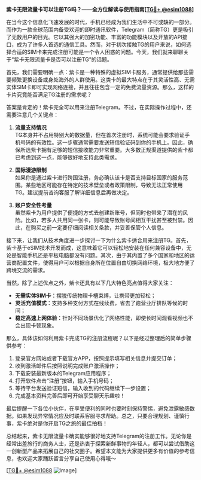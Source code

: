 **紫卡无限流量卡可以注册TG吗？——全方位解读与使用指南[[TG💪+ @esim1088](https://t.me/s/esim1088)]**

在当今这个信息化飞速发展的时代，手机已经成为我们生活中不可或缺的一部分。而作为一款全球范围内备受欢迎的即时通讯软件，Telegram（简称TG）更是吸引了无数用户的目光。它以其强大的加密功能、丰富的功能模块以及开放的API接口，成为了许多人首选的通信工具。然而，对于初次接触TG的用户来说，如何选择合适的SIM卡来完成注册可能是一个令人困惑的问题。今天，我们就来聊聊关于“紫卡无限流量卡是否可以注册TG”的话题。

首先，我们需要明确一点：紫卡是一种特殊的虚拟SIM卡服务，通常提供给那些需要频繁更换设备或身处海外的人群使用。这类卡的最大特点在于其灵活性高、无需实体SIM卡即可实现网络连接，并且往往包含一定的免费流量资源。那么，这样的卡片究竟能否满足TG注册的需求呢？

答案是肯定的！紫卡完全可以用来注册Telegram。不过，在实际操作过程中，还需要注意几个关键点：

1. **流量支持情况**  
   TG本身并不占用特别大的数据量，但在首次注册时，系统可能会要求验证手机号码的有效性。这一步骤通常需要发送短信验证码到你的手机上。因此，确保所选紫卡拥有足够的短信接收能力非常重要。大多数正规渠道提供的紫卡都已考虑到这一点，能够很好地支持此类需求。

2. **国际漫游限制**  
   如果你是通过紫卡进行跨国注册，务必确认该卡是否支持目标国家的服务范围。某些地区可能存在特定的技术壁垒或者政策限制，导致无法正常使用TG。建议提前咨询客服了解详细信息后再做决定。

3. **账户安全性考量**  
   虽然紫卡为用户提供了便捷的方式去创建新账号，但同时也带来了潜在的风险。比如，若多人共用同一张卡，则可能导致账号间相互干扰甚至被封禁。因此，在购买之前一定要仔细阅读相关条款，并妥善保管个人信息。

接下来，让我们从技术角度进一步探讨一下为什么紫卡适合用来注册TG。首先，紫卡基于eSIM技术开发而成，这意味着它可以轻松地安装在任何兼容设备中，无论是智能手机还是平板电脑都没有问题。其次，由于其内置了多个国家和地区的运营商配置文件，使得用户可以根据自身所在位置自由切换网络环境，极大地方便了跨境交流的需求。

当然，除了上述优点之外，紫卡还具有以下几大特色亮点值得大家关注：
- **无需实体SIM卡**：摆脱传统物理卡槽束缚，让携带更加轻松；
- **灵活充值模式**：支持多种支付方式在线续费，省去了跑营业厅排队等候的时间；
- **稳定高速上网体验**：针对不同场景优化了网络性能，即使长时间观看视频也不会出现卡顿现象。

那么，具体该如何利用紫卡完成TG的注册流程呢？以下是经过整理后的简单步骤供参考：
1. 登录官方网站或者下载官方APP，按照提示填写相关信息并提交订单；
2. 收到激活邮件后按照说明完成账户激活操作；
3. 下载安装最新版本的Telegram应用程序；
4. 打开软件点击“注册”按钮，输入手机号码；
5. 等待平台发送验证短信，输入收到的代码继续下一步设置；
6. 完成基本资料完善后即可开始享受聊天乐趣啦！

最后提醒一下各位小伙伴，在享受便利的同时也要时刻保持警惕，避免泄露敏感数据。如果发现异常情况应及时联系客服寻求帮助。总之，只要合理规划、谨慎行事，紫卡绝对是你开启TG之旅的最佳拍档！

总结起来，紫卡无限流量卡确实能够很好地支持Telegram的注册工作。无论你是经常出差旅行的商务人士，还是热衷于探索新鲜事物的年轻人，都可以尝试借助这一创新型产品来拓展自己的社交圈子。希望本文能为大家提供更多有价值的参考信息，也欢迎大家踊跃留言分享自己使用心得哦～

[[TG💪+ @esim1088](https://t.me/s/esim1088) ![Image](https://i.postimg.cc/4NQfJmqS/Snipaste-2025-05-13-00-14-12.png)]